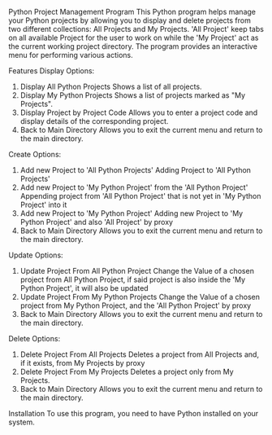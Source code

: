 Python Project Management Program
This Python program helps manage your Python projects by allowing you to display and delete projects from two different collections: All Projects and My Projects. 'All Project' keep tabs on all available Project for the user to work on while the 'My Project' act as the current working project directory. The program provides an interactive menu for performing various actions.

Features
Display Options:
1. Display All Python Projects
    Shows a list of all projects.
2. Display My Python Projects
    Shows a list of projects marked as "My Projects".
3. Display Project by Project Code
    Allows you to enter a project code and display details of the corresponding project.
4. Back to Main Directory
    Allows you to exit the current menu and return to the main directory.
   
Create Options:
1. Add new Project to 'All Python Projects'
    Adding Project to 'All Python Projects'
2. Add new Project to 'My Python Project' from the 'All Python Project'
    Appending project from 'All Python Project' that is not yet in 'My Python Project' into it 
3. Add new Project to 'My Python Project'
    Adding new Project to 'My Python Project' and also 'All Project' by proxy
4. Back to Main Directory
    Allows you to exit the current menu and return to the main directory.

Update Options:
1. Update Project From All Python Project
   Change the Value of a chosen project from All Python Project, if said project is also inside the 'My Python Project', it will also be     updated
2. Update Project From My Python Projects
   Change the Value of a chosen project from My Python Project, and the 'All Python Project' by proxy
3. Back to Main Directory
   Allows you to exit the current menu and return to the main directory.
   
Delete Options:
1. Delete Project From All Projects
    Deletes a project from All Projects and, if it exists, from My Projects by proxy
2. Delete Project From My Projects
    Deletes a project only from My Projects.
3. Back to Main Directory
    Allows you to exit the current menu and return to the main directory.
   
Installation
To use this program, you need to have Python installed on your system.
